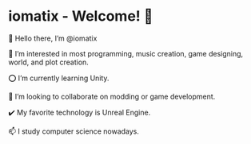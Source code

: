 # iomatix - Welcome! 🐉

 👋 Hello there, I’m @iomatix
 
 👀 I’m interested in most programming, music creation, game designing, world, and plot creation.
 
 ⭕ I’m currently learning Unity.
 
 💞️ I’m looking to collaborate on modding or game development.
 
 ✔️ My favorite technology is Unreal Engine.
 
 📫 I study computer science nowadays.
